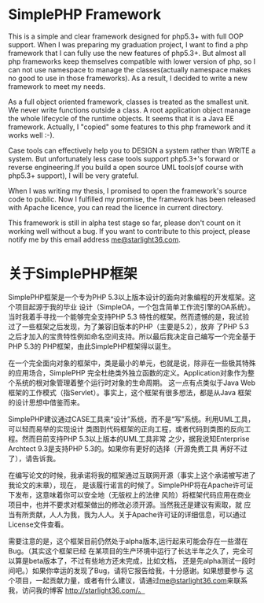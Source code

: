 SimplePHP Framework
===================

This is a simple and clear framework designed for php5.3+ with full OOP support.
When I was preparing my graduation project, I want to find a php framework that
I can fully use the new features of php5.3+. But almost all php frameworks keep
themselves compatible with lower version of php, so I can not use namespace to 
manage the classes(actually namespace makes no good to use in those frameworks).
As a result, I decided to write a new framework to meet my needs.

As a full object oriented framework, classes is treated as the smallest unit.
We never write functions outside a class. A root application object manage the 
whole lifecycle of the runtime objects. It seems that it is a Java EE framework.
Actually, I "copied" some features to this php framework and it works well :-).

Case tools can effectively help you to DESIGN a system rather than WRITE a 
system. But unfortunately less case tools support php5.3+'s forward or reverse 
engineering.If you build a open source UML tools(of course with php5.3+ 
support), I will be very grateful.

When I was writing my thesis, I promised to open the framework's source code to
public. Now I fulfilled my promise, the framework has been released with Apache
licence, you can read the licence in current directory.

This framework is still in alpha test stage so far, please don't count on it 
working well without a bug. If you want to contribute to this project, please 
notify me by this email address <me@starlight36.com>.

关于SimplePHP框架
===================

SimplePHP框架是一个专为PHP 5.3以上版本设计的面向对象编程的开发框架。这个项目起源于我的毕业
设计（SimpleOA，一个包含简单工作流引擎的OA系统）。当时我着手寻找一个能够完全支持PHP 5.3
特性的框架。然而遗憾的是，我试验过了一些框架之后发现，为了兼容旧版本的PHP（主要是5.2），放弃
了PHP 5.3之后才加入的宝贵特性例如命名空间支持。所以最后我决定自己编写一个完全基于PHP 5.3的
PHP框架，由此SimplePHP框架得以诞生。

在一个完全面向对象的框架中，类是最小的单元，也就是说，除非在一些极其特殊的应用场合，SimplePHP
完全杜绝类外独立函数的定义。Application对象作为整个系统的根对象管理着整个运行时对象的生命周期。
这一点有点类似于Java Web框架的工作模式（指Servlet）。事实上，这个框架有很多想法，都是从Java
框架的设计思想中借鉴而来。

SimplePHP建议通过CASE工具来“设计”系统，而不是“写”系统。利用UML工具，可以轻而易举的实现设计
类图到代码框架的正向工程，或者代码到类图的反向工程。然而目前支持PHP 5.3以上版本的UML工具非常
之少，据我说知Enterprise Archtect 9.3是支持PHP 5.3的。如果你有更好的选择（开源免费工具
再好不过了），请告诉我。

在编写论文的时候，我承诺将我的框架通过互联网开源（事实上这个承诺被写进了我论文的末章），现在，
是该履行诺言的时候了。SimplePHP将在Apache许可证下发布，这意味着你可以安全地（无版权上的法律
风险）将框架代码应用在商业项目中，也并不要求对框架做出的修改必须开源。当然我还是建议有索取，就
应当有所贡献，人人为我，我为人人。关于Apache许可证的详细信息，可以通过License文件查看。

需要注意的是，这个框架目前仍然处于alpha版本,运行起来可能会存在一些潜在Bug。（其实这个框架已经
在某项目的生产环境中运行了长达半年之久了，完全可以算是beta版本了，不过有些地方还未完成，比如文档，
还是先alpha测试一段时间吧。）如果你幸运的发现了Bug，请将它报告给我，十分感谢。如果想要参与
这个项目，一起贡献力量，或者有什么建议，请通过<me@starlight36.com>来联系我，访问我的博客
http://starlight36.com/。
